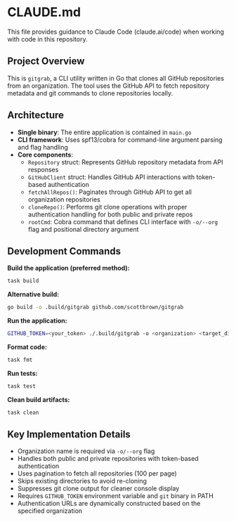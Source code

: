 # CLAUDE.md

This file provides guidance to Claude Code (claude.ai/code) when working with code in this repository.

## Project Overview

This is `gitgrab`, a CLI utility written in Go that clones all GitHub repositories from an organization. The tool uses the GitHub API to fetch repository metadata and git commands to clone repositories locally.

## Architecture

- **Single binary**: The entire application is contained in `main.go`
- **CLI framework**: Uses spf13/cobra for command-line argument parsing and flag handling
- **Core components**:
  - `Repository` struct: Represents GitHub repository metadata from API responses
  - `GitHubClient` struct: Handles GitHub API interactions with token-based authentication
  - `fetchAllRepos()`: Paginates through GitHub API to get all organization repositories
  - `cloneRepo()`: Performs git clone operations with proper authentication handling for both public and private repos
  - `rootCmd`: Cobra command that defines CLI interface with `-o/--org` flag and positional directory argument

## Development Commands

**Build the application (preferred method):**
```bash
task build
```

**Alternative build:**
```bash
go build -o .build/gitgrab github.com/scottbrown/gitgrab
```

**Run the application:**
```bash
GITHUB_TOKEN=<your_token> ./.build/gitgrab -o <organization> <target_directory>
```

**Format code:**
```bash
task fmt
```

**Run tests:**
```bash
task test
```

**Clean build artifacts:**
```bash
task clean
```

## Key Implementation Details

- Organization name is required via `-o/--org` flag
- Handles both public and private repositories with token-based authentication
- Uses pagination to fetch all repositories (100 per page)
- Skips existing directories to avoid re-cloning
- Suppresses git clone output for cleaner console display
- Requires `GITHUB_TOKEN` environment variable and `git` binary in PATH
- Authentication URLs are dynamically constructed based on the specified organization